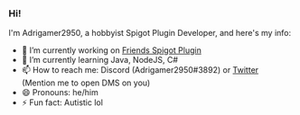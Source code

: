### Hi!

I'm Adrigamer2950, a hobbyist Spigot Plugin Developer, and here's my info:

- 🔭 I’m currently working on [Friends Spigot Plugin](https://github.com/Adrigamer2950/Friends)
- 🌱 I’m currently learning Java, NodeJS, C#
- 📫 How to reach me: Discord (Adrigamer2950#3892) or [Twitter](https://twitter.com/adrigamer2950) (Mention me to open DMS on you)
- 😄 Pronouns: he/him
- ⚡ Fun fact: Autistic lol
